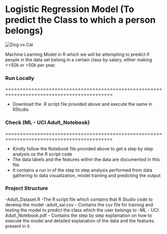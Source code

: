 # Logistic Regression Model (To predict the Class to which a person belongs)


![Dog vs Cat](https://i.ibb.co/fXSZ1yc/TCS-Illustration-31.jpg)



Machine Learning Model in R which we will be attempting to predict if people in the data set belong in a certain class by salary, either making <=50k or >50k per year.	


### Run Locally
===========================================================================================
- Download the .R script file provided above and execute the same in RStudio

### Check (ML - UCI Adult_Notebook) 
===========================================================================================
- Kindly follow the Notebook file provided above to get a step by step analysis os the  R script code
- The data labels and the features within the data are documented in this file.
- It contains a run in of the step to step analysis performed from data gathering to data visualization, model training and predicting the output

### Project Structure
-Adult_Dataset.R -The R script file which contains that R Studio code to develop the model
-adult_sal.csv  - Contains the csv file for training and testing the model to predict the class which the user belongs to 
-ML - UCI Adult_Notebook.pdf - Contains the step by step explaination on how to execute the model and detailed explanation of the data and the features present in it.
